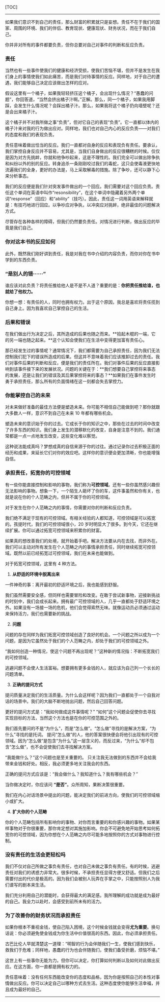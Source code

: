 [TOC]

-------

如果我们意识不到自己的责任，那么财富的积累就只是妄想。责任不在于我们的国家、周围的环境、我们的伴侣、教育现状、健康现状、财务状况，而在于我们自己。

你并非对所有的事件都要负责，但你总要对自己对事件的判断和反应负责。

### 责任

当然也有一些事件使我们的健康和经济受损，使我们苦恼不堪，但并不是发生在我们身上的事情使我们如此痛苦，而是我们对待事情的反应。同样地，对于自己的遭遇，我们能够自己决定应该做出怎样的应对。

假设这里有一个橘子，如果我轻轻挤压这个橘子，会出现什么情况？“愚蠢的问题”，你回答道，“当然会挤出橘子汁啊。”正解。那么，同一个橘子，如果我用脚踩，会发生什么情况呢？会踩出橘子汁。那么，如果我将这个橘子扔向墙壁呢？还是会出来橘子汁。

这个橘子并不对我所做之事“负责”，但对它自己的表现“负责”。它一直都以体内的橘子汁来对我的行为做出应对。同样地，我们也对自己内心的反应负责——对我们的态度和我们的表现负责。

责任意味着做出恰当的反应。我们一直都对自身的反应和表现负有责任。要承认，我们掌控自身反应并不容易，尤其是，当我们自身做出的反应很糟糕的时候。仅仅是因为对方先挑衅，你就和他争吵起来，这是不理性的。我们完全可以做出除争执和纠纷以外的别的反应。转身追杀一条刚刚咬过我们的毒蛇，这只会使毒液更快地流遍我们的全身，更好的办法是，马上采取解毒的措施。除了争吵，还可以静下心来分析事态。

我们的反应便是我们针对突发事件做出的一个回应。我们需要对这个回应负责。责任这个单词在英语中叫作“resonsibility”，在这个单词中隐藏着另外两个单词“response”（回应）和“ability”（技巧）。因此，责任这一词用英语来解释就是：有技巧地进行回应。以争吵应对争执，以冲突应对挑衅，绝非最佳的问题解决方式。

尽管存在各种各样的障碍，但我们仍然要负责任。对情况进行判断，做出反应的毕竟是我们自己。

### 你对这本书的反应如何

此外，既然我们刚好讲到责任，我是对我在书中介绍的内容负责，而你对你在书中学到的东西负责。

### “是别人的错······”

谁应该对此负责？将责任推给他人是不是不人道？重要的是：**你把责任推给谁，也就给了他权力。**

你想一想：有责任的人，同时也拥有权力。出于这个原因，我总是喜欢将责任揽到自己身上。因为我喜欢自己掌控自己的生活。

### 后果和错误

在我们做出行为决定之后，其所造成的后果也随之而来。**拾起木棍的一端，它的另一端也随之起来。**这个认知会使我们在生活中变得更加富有责任心。

那已经发生过的事情呢？通常情况下，我们都需要为自己承担责任，因为我们无法控制我们犯下的错误所造成的后果。但这并不意味着我们应该推卸过去的责任。我们对事件后果的判断和反应，便是我们的责任所在。我们对事件后果的反应直接影响到该事件接下来的发展状况。问题的关键在于：**我们想要自己掌控将来事态的发展，还是让我们的错误及其后果掌控将来的事态？**如果我们在事件发生时勇于承担责任，那么所有的负面情绪在这一刻都会失去掌控力。

### 你能掌控自己的未来

对未来做好准备的最佳方法便是塑造未来。你可能不相信自己能做到吧？那你就跟大多数人一样，意识不到自己在未来 10 年都有哪些机会。

塑造未来的意识始于你的过去。它成长于你的知识之中，那些在过去的时间中改变了许多东西的知识。我们身上发生的潜移默化的改变，自身是注意不到的。我们通常都是一点一点地发生改变，这些变化难以察觉。

这种说法能成真吗？梦想成真的自信来源于你的过往。通过记录你过去积极正面的经历和成果，来延长它们对你的效应吧。这样你的意识便会更加清晰，你也能增强自信。

### 承担责任，拓宽你的可控领域

有一些你能直接控制和影响的事物，我们称为**可控领域**。还有一些你虽然感兴趣但无法影响的事物。想象一下，一个陌生人砸坏了你的车，这件事虽然和你有关，也就是说在你的个人范畴之内，但并不属于你的可控领域。

对于发生在你个人范畴之内的事情，你需要对你的判断和反应负责。

我们绝不满足于现有的可控领域。有相关经验的人都知道，可控领域是可以拓宽的。孩提时代，我们的可控领域很小，20 岁时明显大了很多。到今天，它还在继续扩展。你可以通过拓宽可控领域来积累你的财富。

如果真的想改善我们的处境，就开始着手吧。解决方法要从内在去找，而非外在。我们可以主动对所有发生在个人范畴之内的事情承担责任，同时继续拓宽可控领域。既然以前已经拓宽过可控领域，我们在未来也能做到。

对于拓宽可控领域，这里有 4 种方法。

1. **从舒适的环境中脱离出来**

一件神奇的事：离开最初的舒适环境之后，我也能感到舒服。

我们虽然需要安全感，但同样也需要冒险和改变。在敢于尝试新事物，迎接新挑战的时刻中，我们会成长起来。拥有最广可控领域的人，几乎一直都处于舒适环境之外。如果没有一场接一场的危机，他们会觉得索然无味。就像运动员必须通过运动来保持活力，我们也需要新的挑战。

2. **问题**

问题的存在同样为我们拓宽可控领域创造了良好的机会。一个问题之所以成为一个问题，是因为它虽然处于我们的个人范畴之内，却处于我们的可控领域之外。

“我如何创造一种情况，使这个问题不再出现呢？”这种新的情况指：不断拓宽我们的可控领域。

逃避问题不会使人生活富裕。想要拥有更多金钱的人，就应该为自己列一个长长的问题清单。

3. **正确的提问方式**

提问质量决定我们的生活质量。为什么会这样呢？因为我们一直都处于一个自我对话的场景中。我们的大脑不断地抛出问题，然后自己回答问题。

更好的提问方式是：“我如何做成这件事情呢？”
“如何”这个问题会促使你去寻找实现目标的方法，当然这个方法也是在你的可控范围之外的。

我们首先要问的不是“为什么”，而是“怎么做”。“怎么做”寻找的是解决方案，“为什么”寻找的是托词。
提问“怎么做”的人，他的答案很快便会将他引出现有的可控领域。因为“怎么做”是包含“为什么”这一层含义的，而反过来，“为什么”却不包含“怎么做”，也不会促使我们去寻找解决方案。

“我能做什么？”这个问题也是至关重要的。
只关注我无法做到的东西并不会给我带来金钱和好处。相反，我必须更多地关注我会的东西。

正确的提问方式应该是：“我会做什么？我知道什么？我有哪些机会？”

当你做决定时，你应该问 **“是否”**。众所周知，果断决策很重要。

我们在内心对话场景中提出的问题，能决定我们的前进方向，使我们的可控领域缩小或扩大。

4. **扩大你的个人范畴**

你的个人范畴包括所有影响你的事物、对你而言重要的和你感兴趣的事物。如果某样事物对于你很重要，那你肯定想对其施加影响。你会不可避免地开始思考如何拓宽你的可控领域，因为你想在个人范畴之内尽可能多地按照你的方式对事物进行控制。

### 没有责任的生活会更轻松吗

我们不仅对自己所做之事负有责任，也对自己未做之事负有责任。有的时候，逃避责任对我们的诱惑力非常大。很多时候，不承担责任显得方便又舒适。但我们之后需要付出的代价是极高的。因为我们会被别人玩弄在手掌之中，只能按照别人为我们谱写的剧本来生活。

我们充分利用自己的潜能时，会获得最大的满足感。我所理解的成功就是成为最好的自己。我全力以赴时，会感受到前所未有的活力。

### 为了改善你的财务状况而承担责任

如果你根本不重视金钱，使自己陷入困境，这个时候金钱就会变得**尤为重要**。换句话说：你必须避免使金钱成为你生活中价值很高的东西。因此，你必须承担责任。

古巴比伦人早就清楚这一道理：“明智的行为会伴随我们一生，使我们感到快乐，救我们于危难；同样地，愚蠢的行为也会伴随我们，使我们备受折磨，烦恼不堪。”

这世上有一些事你无能为力。但你可以决定，你打算如何判断以及如何对此做出反应。在这方面，你一直都是拥有权力的。

责任意味着：没有任何东西能改变你的态度和品格，因为你是按照自己的本性对事情做出反应。你可以决定自己以哪种方式去生活。这种态度使你能够生活幸福，并且成为最好的自己。

-------
